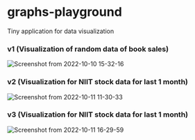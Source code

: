 # graphs-playground
Tiny application for data visualization



### v1 (Visualization of random data of book sales)
![Screenshot from 2022-10-10 15-32-16](https://user-images.githubusercontent.com/16894718/194841970-b1dd4244-36a4-451c-9771-00d63deefc53.png)


### v2 (Visualization for NIIT stock data for last 1 month)

![Screenshot from 2022-10-11 11-30-33](https://user-images.githubusercontent.com/16894718/195008677-5b615a66-5fa6-43b8-8dd1-8035aab475b1.png)

### v3 (Visualization for NIIT stock data for last 1 month)

![Screenshot from 2022-10-11 16-29-59](https://user-images.githubusercontent.com/16894718/195073280-2b341205-0020-4f63-8028-cbee701b4386.png)
